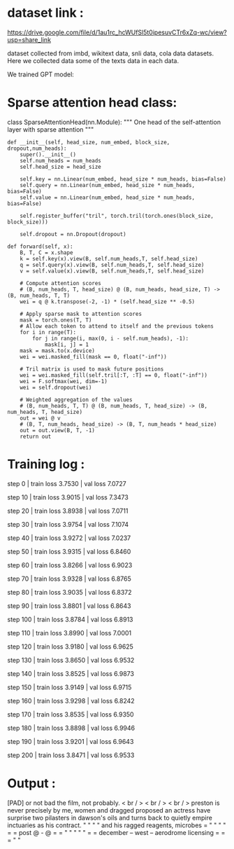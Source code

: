 
# dataset link : 

https://drive.google.com/file/d/1au1rc_hcWUfSl5t0ipesuvCTr6xZq-wc/view?usp=share_link

dataset collected from imbd, wikitext data, snli data, cola data datasets. Here we collected data some of the texts data in each data.

We trained GPT model:

# Sparse attention head class:

class SparseAttentionHead(nn.Module):
    """
    One head of the self-attention layer with sparse attention
    """

    def __init__(self, head_size, num_embed, block_size, dropout,num_heads):
        super().__init__()
        self.num_heads = num_heads
        self.head_size = head_size

        self.key = nn.Linear(num_embed, head_size * num_heads, bias=False)
        self.query = nn.Linear(num_embed, head_size * num_heads, bias=False)
        self.value = nn.Linear(num_embed, head_size * num_heads, bias=False)

        self.register_buffer("tril", torch.tril(torch.ones(block_size, block_size)))

        self.dropout = nn.Dropout(dropout)

    def forward(self, x):
        B, T, C = x.shape
        k = self.key(x).view(B, self.num_heads,T, self.head_size)
        q = self.query(x).view(B, self.num_heads,T, self.head_size)
        v = self.value(x).view(B, self.num_heads,T, self.head_size)

        # Compute attention scores
        # (B, num_heads, T, head_size) @ (B, num_heads, head_size, T) -> (B, num_heads, T, T)
        wei = q @ k.transpose(-2, -1) * (self.head_size ** -0.5)

        # Apply sparse mask to attention scores
        mask = torch.ones(T, T)
        # Allow each token to attend to itself and the previous tokens
        for i in range(T):
            for j in range(i, max(0, i - self.num_heads), -1):
                mask[i, j] = 1
        mask = mask.to(x.device)
        wei = wei.masked_fill(mask == 0, float("-inf"))

        # Tril matrix is used to mask future positions
        wei = wei.masked_fill(self.tril[:T, :T] == 0, float("-inf"))
        wei = F.softmax(wei, dim=-1)
        wei = self.dropout(wei)

        # Weighted aggregation of the values
        # (B, num_heads, T, T) @ (B, num_heads, T, head_size) -> (B, num_heads, T, head_size)
        out = wei @ v
        # (B, T, num_heads, head_size) -> (B, T, num_heads * head_size)
        out = out.view(B, T, -1)
        return out



# Training log :

step          0 | train loss 3.7530 | val loss 7.0727

step         10 | train loss 3.9015 | val loss 7.3473

step         20 | train loss 3.8938 | val loss 7.0711

step         30 | train loss 3.9754 | val loss 7.1074

step         40 | train loss 3.9272 | val loss 7.0237

step         50 | train loss 3.9315 | val loss 6.8460

step         60 | train loss 3.8266 | val loss 6.9023

step         70 | train loss 3.9328 | val loss 6.8765

step         80 | train loss 3.9035 | val loss 6.8372

step         90 | train loss 3.8801 | val loss 6.8643

step        100 | train loss 3.8784 | val loss 6.8913

step        110 | train loss 3.8990 | val loss 7.0001

step        120 | train loss 3.9180 | val loss 6.9625

step        130 | train loss 3.8650 | val loss 6.9532

step        140 | train loss 3.8525 | val loss 6.9873

step        150 | train loss 3.9149 | val loss 6.9715

step        160 | train loss 3.9298 | val loss 6.8242

step        170 | train loss 3.8535 | val loss 6.9350

step        180 | train loss 3.8898 | val loss 6.9946

step        190 | train loss 3.9201 | val loss 6.9643

step        200 | train loss 3.8471 | val loss 6.9533


# Output :

[PAD] or not bad the film, not probably. < br / > < br / > < br / > preston is never precisely by me, women and dragged proposed an actress have surprise two pilasters in dawson's oils and turns back to quietly empire inctuaries as his contract. " " " " and his ragged reagents, microbes = " " " " = = post @ - @ = = " " " " " = = december – west – aerodrome licensing = = = " "

